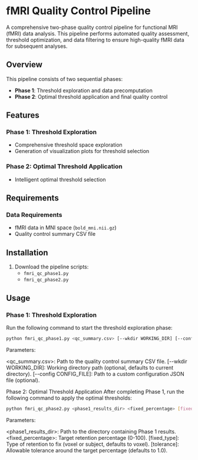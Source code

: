 # fMRI Quality Control Pipeline

A comprehensive two-phase quality control pipeline for functional MRI (fMRI) data analysis. This pipeline performs automated quality assessment, threshold optimization, and data filtering to ensure high-quality fMRI data for subsequent analyses.

## Overview

This pipeline consists of two sequential phases:

- ​**Phase 1**: Threshold exploration and data precomputation
- ​**Phase 2**: Optimal threshold application and final quality control

## Features

### Phase 1: Threshold Exploration
- Comprehensive threshold space exploration
- Generation of visualization plots for threshold selection

### Phase 2: Optimal Threshold Application
- Intelligent optimal threshold selection

## Requirements

### Data Requirements
- fMRI data in MNI space (`bold_mni.nii.gz`)
- Quality control summary CSV file

## Installation

1. Download the pipeline scripts:
   - `fmri_qc_phase1.py`
   - `fmri_qc_phase2.py`


## Usage

### Phase 1: Threshold Exploration

Run the following command to start the threshold exploration phase:

```bash
python fmri_qc_phase1.py <qc_summary.csv> [--wkdir WORKING_DIR] [--config CONFIG_FILE]
```
Parameters:​​

<qc_summary.csv>: Path to the quality control summary CSV file.
[--wkdir WORKING_DIR]: Working directory path (optional, defaults to current directory).
[--config CONFIG_FILE]: Path to a custom configuration JSON file (optional).

Phase 2: Optimal Threshold Application
After completing Phase 1, run the following command to apply the optimal thresholds:

```bash
python fmri_qc_phase2.py <phase1_results_dir> <fixed_percentage> [fixed_type] [tolerance]
```
Parameters:​​

<phase1_results_dir>: Path to the directory containing Phase 1 results.
<fixed_percentage>: Target retention percentage (0-100).
[fixed_type]: Type of retention to fix (voxel or subject, defaults to voxel).
[tolerance]: Allowable tolerance around the target percentage (defaults to 1.0).
